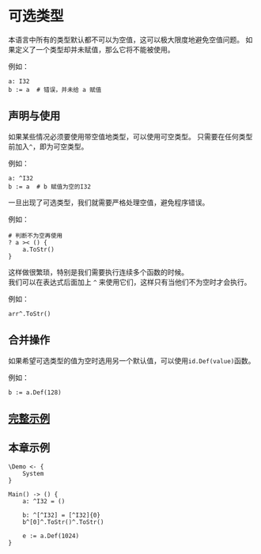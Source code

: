 # 可选类型
本语言中所有的类型默认都不可以为空值，这可以极大限度地避免空值问题。
如果定义了一个类型却并未赋值，那么它将不能被使用。

例如：
```
a: I32
b := a  # 错误，并未给 a 赋值
```

## 声明与使用

如果某些情况必须要使用带空值地类型，可以使用可空类型。
只需要在任何类型前加入`^`，即为可空类型。

例如：
```
a: ^I32
b := a  # b 赋值为空的I32
```

一旦出现了可选类型，我们就需要严格处理空值，避免程序错误。

例如：
```
# 判断不为空再使用
? a >< () {
    a.ToStr()
}
```

这样做很繁琐，特别是我们需要执行连续多个函数的时候。  
我们可以在表达式后面加上 `^` 来使用它们，这样只有当他们不为空时才会执行。

例如：
```
arr^.ToStr()
```

## 合并操作
如果希望可选类型的值为空时选用另一个默认值，可以使用`id.Def(value)`函数。

例如：
```
b := a.Def(128)
```

## [完整示例](../example.xs)

## 本章示例
```
\Demo <- {
    System
}

Main() -> () {
    a: ^I32 = ()

    b: ^[^I32] = [^I32]{0}
    b^[0]^.ToStr()^.ToStr()

    e := a.Def(1024)
}
```